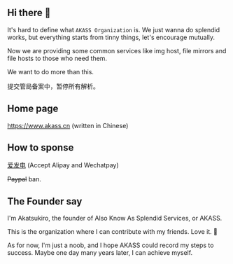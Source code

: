 ## Hi there 👋

It's hard to define what `AKASS Organization` is. We just wanna do splendid works, but everything starts from tinny things, let's encourage mutually.

Now we are providing some common services like img host, file mirrors and file hosts to those who need them.

We want to do more than this.

提交管局备案中，暂停所有解析。

## Home page

https://www.akass.cn (written in Chinese)

## How to sponse

[爱发电](https://afdian.net/@akatsukiro) (Accept Alipay and Wechatpay)

~~Paypal~~ ban.

## The Founder say

I'm Akatsukiro, the founder of Also Know As Splendid Services, or AKASS.

This is the organization where I can contribute with my friends. Love it. 💖

As for now, I'm just a noob, and I hope AKASS could record my steps to success. Maybe one day many years later, I can achieve myself. 

<!--

**Here are some ideas to get you started:**

🙋‍♀️ A short introduction - what is your organization all about?
🌈 Contribution guidelines - how can the community get involved?
👩‍💻 Useful resources - where can the community find your docs? Is there anything else the community should know?
🍿 Fun facts - what does your team eat for breakfast?
🧙 Remember, you can do mighty things with the power of [Markdown](https://docs.github.com/github/writing-on-github/getting-started-with-writing-and-formatting-on-github/basic-writing-and-formatting-syntax)
-->
